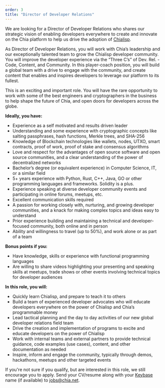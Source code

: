 ```yaml
---
order: 3
title: "Director of Developer Relations"
---
```


We are looking for a Director of Developer Relations who shares our strategic vision of enabling developers everywhere to create and innovate on the Chia platform to help us drive the adoption of [Chialisp](https://chialisp.com/).

As Director of Developer Relations, you will work with Chia’s leadership and our exceptionally talented team to grow the Chialisp developer community. You will  improve the developer experience via the “Three C’s” of Dev. Rel. - Code, Content, and Community. In this player-coach position, you will build a global team with a drive to engage with the community, and create content that enables and inspires developers to leverage our platform to its fullest.

This is an exciting and important role. You will have the rare opportunity to work with some of the best engineers and cryptographers in the business to help shape the future of Chia, and open doors for developers across the globe.

**Ideally, you have:**

* Experience as a self motivated and results driven leader
* Understanding and some experience with cryptographic concepts like salting passphrases, hash functions, Merkle trees, and SHA-256
* Knowledge of Blockchain technologies like wallets, nodes, UTXO, smart contracts, proof of work, proof of stake and consensus algorithms
* Love and respect for the advantages of open source software and open source communities, and a clear understanding of the power of decentralized networks 
* Bachelor’s degree (or equivalent experience) in Computer Science, IT, or a similar field
* 5+ years experience with Python, Rust, C++, Java, GO or other programming languages and frameworks. Solidity is a plus.
* Experience speaking at diverse developer community events and participating in online forums, meetups, etc. 
* Excellent communication skills required
* A passion for working closely with, nurturing, and growing developer communities, and a knack for making complex topics and ideas easy to understand
* Prior experience building and maintaining a technical and developer-focused community, both online and in person
* Ability and willingness to travel (up to 50%), and work alone or as part of a team

**Bonus points if you:**

* Have knowledge, skills or experience with functional programming languages
* Are willing to share videos highlighting your presenting and speaking skills at meetups, trade shows or other events involving technical topics for developer audiences

**In this role, you will:**

* Quickly learn Chialisp, and prepare to teach it to others
* Build a team of experienced developer advocates who will educate developers everywhere on the power of Chialisp and Chia’s programmable money 
* Lead tactical planning and the day to day activities of our new global developer relations field team 
* Drive the creation and implementation of programs to excite and educate developers on the power of Chialisp
* Work with internal teams and external partners to provide technical guidance, code examples (use cases), content, and other documentation as needed
* Inspire, inform and engage the community, typically through demos, hackathons, meetups and other targeted events

If you're not sure if you qualify, but are interested in this role, we still encourage you to apply. Send your CV/resume along with your [Keybase](https://keybase.io) name (if available) to <a href="mailto:jobs@chia.net" target="_none">jobs@chia.net</a>.
